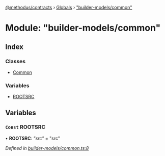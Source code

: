 [@methodus/contracts](../README.md) › [Globals](../globals.md) › ["builder-models/common"](_builder_models_common_.md)

# Module: "builder-models/common"

## Index

### Classes

* [Common](../classes/_builder_models_common_.common.md)

### Variables

* [ROOTSRC](_builder_models_common_.md#const-rootsrc)

## Variables

### `Const` ROOTSRC

• **ROOTSRC**: *"src"* = "src"

*Defined in [builder-models/common.ts:8](https://github.com/nodulusteam/methodus.dev/blob/4276858/modules/tools/methodus-contracts/src/builder-models/common.ts#L8)*
